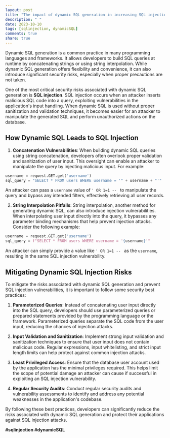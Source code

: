 ```yaml
---
layout: post
title: "The impact of dynamic SQL generation in increasing SQL injection risks."
description: " "
date: 2023-10-10
tags: [sqlinjection, dynamicSQL]
comments: true
share: true
---
```


Dynamic SQL generation is a common practice in many programming languages and frameworks. It allows developers to build SQL queries at runtime by concatenating strings or using string interpolation. While dynamic SQL generation offers flexibility and convenience, it can also introduce significant security risks, especially when proper precautions are not taken.

One of the most critical security risks associated with dynamic SQL generation is **SQL injection**. SQL injection occurs when an attacker inserts malicious SQL code into a query, exploiting vulnerabilities in the application's input handling. When dynamic SQL is used without proper sanitization and validation techniques, it becomes easier for an attacker to manipulate the generated SQL and perform unauthorized actions on the database.

## How Dynamic SQL Leads to SQL Injection

1. **Concatenation Vulnerabilities**: When building dynamic SQL queries using string concatenation, developers often overlook proper validation and sanitization of user input. This oversight can enable an attacker to manipulate the query by injecting malicious input. For example:

```python
username = request.GET.get('username')
sql_query = "SELECT * FROM users WHERE username = '" + username + "'"
```

An attacker can pass a `username` value of `' OR 1=1 -- ` to manipulate the query and bypass any intended filters, effectively retrieving all user records.

2. **String Interpolation Pitfalls**: String interpolation, another method for generating dynamic SQL, can also introduce injection vulnerabilities. When interpolating user input directly into the query, it bypasses any parameter binding mechanisms that help prevent injection attacks. Consider the following example:

```python
username = request.GET.get('username')
sql_query = f"SELECT * FROM users WHERE username = '{username}'"
```

An attacker can simply provide a value like `' OR 1=1 -- ` as the `username`, resulting in the same SQL injection vulnerability.

## Mitigating Dynamic SQL Injection Risks

To mitigate the risks associated with dynamic SQL generation and prevent SQL injection vulnerabilities, it is important to follow some security best practices:

1. **Parameterized Queries**: Instead of concatenating user input directly into the SQL query, developers should use parameterized queries or prepared statements provided by the programming language or the framework. Parameterized queries separate the SQL code from the user input, reducing the chances of injection attacks.

2. **Input Validation and Sanitization**: Implement strong input validation and sanitization techniques to ensure that user input does not contain malicious code. Regular expressions, input whitelisting, and strict input length limits can help protect against common injection attacks.

3. **Least Privileged Access**: Ensure that the database user account used by the application has the minimal privileges required. This helps limit the scope of potential damage an attacker can cause if successful in exploiting an SQL injection vulnerability.

4. **Regular Security Audits**: Conduct regular security audits and vulnerability assessments to identify and address any potential weaknesses in the application's codebase.

By following these best practices, developers can significantly reduce the risks associated with dynamic SQL generation and protect their applications against SQL injection attacks.

**#sqlinjection #dynamicSQL**